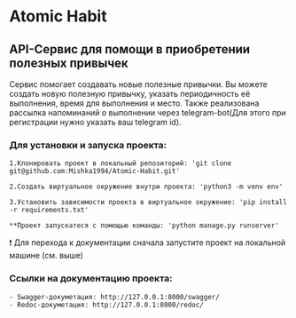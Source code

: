 # Atomic Habit
## API-Сервис для помощи в приобретении полезных привычек

Сервис помогает создавать новые полезные привычки. Вы можете создать новую полезную привычку,
указать периодичность её выполнения, время для выполнения и место. Также реализована рассылка
напоминаний о выполнении через telegram-bot(Для этого при регистрации нужно указать ваш telegram id).

### Для установки и запуска проекта:

    1.Клонировать проект в локальный репозиторий: 'git clone git@github.com:Mishka1994/Atomic-Habit.git'
    
    2.Создать виртуальное окружение внутри проекта: 'python3 -m venv env'
    
    3.Установить зависимости проекта в виртуальное окружение: 'pip install -r requirements.txt'

    **Проект запускатеся с помощью команды: 'python manage.py runserver'

:heavy_exclamation_mark: Для перехода к документации сначала запустите проект на локальной машине (см. выше)

### Ссылки на документацию проекта:
    - Swagger-докуметация: http://127.0.0.1:8000/swagger/
    - Redoc-докуметация: http://127.0.0.1:8000/redoc/
     